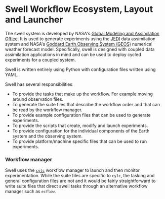# Swell Workflow Ecosystem, Layout and Launcher

The swell system is developed by NASA's [Global Modeling and Assimilation Office](https://gmao.gsfc.nasa.gov/). It is used to generate experiments using the [JEDI](https://www.jcsda.org/jcsda-project-jedi) data assimilation system and NASA's [Goddard Earth Observing System (GEOS)](https://gmao.gsfc.nasa.gov/GEOS_systems/) numerical weather forecast model. Specifically, swell is designed with coupled data assimilation applications in mind and can be used to deploy cycled experiments for a coupled system.

Swell is written entirely using Python with configuration files written using YAML.

Swell has several responsibilities:

- To provide the tasks that make up the workflow. For example moving around observation files.
- To generate the suite files that describe the workflow order and that can be read by the workflow manager.
- To provide example configuration files that can be used to generate experiments.
- To provide the scripts that create, modify and launch experiments.
- To provide configuration for the individual components of the Earth system and the observing system.
- To provide platform/machine specific files that can be used to run experiments.

### Workflow manager

Swell uses the [`cylc`](https://cylc.github.io/) workflow manager to launch and then monitor experimentation. While the suite files are specific to `cylc`, the tasking and general configuration files are not and it would be fairly straightforward to write suite files that direct swell tasks through an alternative workflow manager such as `ecflow`.
